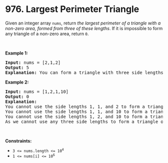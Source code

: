 # 976. Largest Perimeter Triangle

<p>Given an integer array <code>nums</code>, return <em>the largest perimeter of a triangle with a non-zero area, formed from three of these lengths</em>. If it is impossible to form any triangle of a non-zero area, return <code>0</code>.</p>

<p>&nbsp;</p>
<p><strong class="example">Example 1:</strong></p>

<pre>
<strong>Input:</strong> nums = [2,1,2]
<strong>Output:</strong> 5
<strong>Explanation:</strong> You can form a triangle with three side lengths: 1, 2, and 2.
</pre>

<p><strong class="example">Example 2:</strong></p>

<pre>
<strong>Input:</strong> nums = [1,2,1,10]
<strong>Output:</strong> 0
<strong>Explanation:</strong> 
You cannot use the side lengths 1, 1, and 2 to form a triangle.
You cannot use the side lengths 1, 1, and 10 to form a triangle.
You cannot use the side lengths 1, 2, and 10 to form a triangle.
As we cannot use any three side lengths to form a triangle of non-zero area, we return 0.
</pre>

<p>&nbsp;</p>
<p><strong>Constraints:</strong></p>

<ul>
	<li><code>3 &lt;= nums.length &lt;= 10<sup>4</sup></code></li>
	<li><code>1 &lt;= nums[i] &lt;= 10<sup>6</sup></code></li>
</ul>
